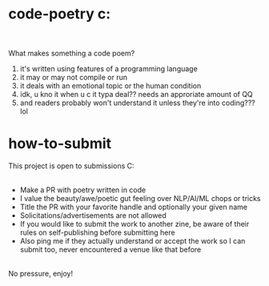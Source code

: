 # code-poetry c:
<br />
<br />
What makes something a code poem?<br />
<ol>
<li>it's written using features of a programming language</li>
  <li>it may or may not compile or run</li>
<li>it deals with an emotional topic or the human condition</li>
<li>idk, u kno it when u c it typa deal?? needs an approriate amount of QQ</li>
<li>and readers probably won't understand it unless they're into coding??? lol</li>
</ol>

# how-to-submit

This project is open to submissions C:<br />
<br />
<ul>
<li>Make a PR with poetry written in code</li>
  <li>I value the beauty/awe/poetic gut feeling over NLP/AI/ML chops or tricks</li>
  <li>Title the PR with your favorite handle and optionally your given name</li>
<li>Solicitations/advertisements are not allowed</li>
<li>If you would like to submit the work to another zine, be aware of their rules on self-publishing before submitting here</li>
<li>Also ping me if they actually understand or accept the work so I can submit too, never encountered a venue like that before</li>
</ul>
<br />
No pressure, enjoy!

